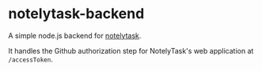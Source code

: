 # notelytask-backend

A simple node.js backend for [notelytask](https://github.com/dbilgin/notelytask).

It handles the Github authorization step for NotelyTask's web application at `/accessToken`.
